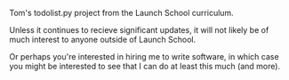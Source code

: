 Tom's todolist.py project from the Launch School curriculum.

Unless it continues to recieve significant updates, it will not likely be of much interest to anyone outside of Launch School.

Or perhaps you're interested in hiring me to write software, in which case you might be interested to see that I can do at least this much (and more).